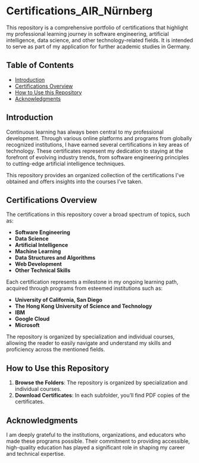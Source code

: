 # Certifications_AIR_Nürnberg

This repository is a comprehensive portfolio of certifications that highlight my professional learning journey in software engineering, artificial intelligence, data science, and other technology-related fields. It is intended to serve as part of my application for further academic studies in Germany.

## Table of Contents
- [Introduction](#introduction)
- [Certifications Overview](#certifications-overview)
- [How to Use this Repository](#how-to-use-this-repository)
- [Acknowledgments](#acknowledgments)

## Introduction

Continuous learning has always been central to my professional development. Through various online platforms and programs from globally recognized institutions, I have earned several certifications in key areas of technology. These certificates represent my dedication to staying at the forefront of evolving industry trends, from software engineering principles to cutting-edge artificial intelligence techniques.

This repository provides an organized collection of the certifications I've obtained and offers insights into the courses I’ve taken.

## Certifications Overview

The certifications in this repository cover a broad spectrum of topics, such as:

- **Software Engineering**  
- **Data Science**  
- **Artificial Intelligence**  
- **Machine Learning**  
- **Data Structures and Algorithms**  
- **Web Development**  
- **Other Technical Skills**

Each certification represents a milestone in my ongoing learning path, acquired through programs from esteemed institutions such as:

- **University of California, San Diego**
- **The Hong Kong University of Science and Technology**
- **IBM**
- **Google Cloud**
- **Microsoft**

The repository is organized by specialization and individual courses, allowing the reader to easily navigate and understand my skills and proficiency across the mentioned fields.

## How to Use this Repository

1. **Browse the Folders**: The repository is organized by specialization and individual courses.  
2. **Download Certificates**: In each subfolder, you’ll find PDF copies of the certificates.  

## Acknowledgments

I am deeply grateful to the institutions, organizations, and educators who made these programs possible. Their commitment to providing accessible, high-quality education has played a significant role in shaping my career and technical expertise.
